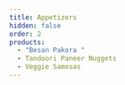 ```yaml
---
title: Appetizers
hidden: false
order: 2
products:
  - "Besan Pakora "
  - Tandoori Paneer Nuggets
  - Veggie Samosas
---
```

